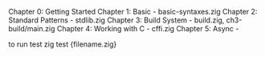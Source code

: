 Chapter 0: Getting Started
Chapter 1: Basic - basic-syntaxes.zig
Chapter 2: Standard Patterns - stdlib.zig
Chapter 3: Build System - build.zig, ch3-build/main.zig
Chapter 4: Working with C - cffi.zig
Chapter 5: Async -

to run test
zig test {filename.zig}
